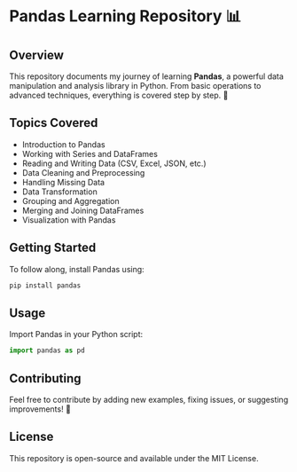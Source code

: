 # Pandas Learning Repository 📊

## Overview
This repository documents my journey of learning **Pandas**, a powerful data manipulation and analysis library in Python. From basic operations to advanced techniques, everything is covered step by step. 🚀

## Topics Covered
- Introduction to Pandas
- Working with Series and DataFrames
- Reading and Writing Data (CSV, Excel, JSON, etc.)
- Data Cleaning and Preprocessing
- Handling Missing Data
- Data Transformation
- Grouping and Aggregation
- Merging and Joining DataFrames
- Visualization with Pandas

## Getting Started
To follow along, install Pandas using:
```bash
pip install pandas
```

## Usage
Import Pandas in your Python script:
```python
import pandas as pd
```

## Contributing
Feel free to contribute by adding new examples, fixing issues, or suggesting improvements! 🤝

## License
This repository is open-source and available under the MIT License.
